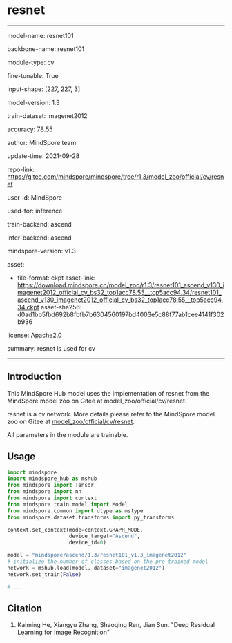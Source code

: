 # resnet

---

model-name: resnet101

backbone-name: resnet101

module-type: cv

fine-tunable: True

input-shape: [227, 227, 3]

model-version: 1.3

train-dataset: imagenet2012

accuracy: 78.55

author: MindSpore team

update-time: 2021-09-28

repo-link: <https://gitee.com/mindspore/mindspore/tree/r1.3/model_zoo/official/cv/resnet>

user-id: MindSpore

used-for: inference

train-backend: ascend

infer-backend: ascend

mindspore-version: v1.3

asset:

-
    file-format: ckpt
    asset-link: <https://download.mindspore.cn/model_zoo/r1.3/resnet101_ascend_v130_imagenet2012_official_cv_bs32_top1acc78.55__top5acc94.34/resnet101_ascend_v130_imagenet2012_official_cv_bs32_top1acc78.55__top5acc94.34.ckpt>
    asset-sha256: d0ad1bb5fbd692b8fbfb7b6304560197bd4003e5c88f77ab1cee4141f302b936

license: Apache2.0

summary: resnet is used for cv

---

## Introduction

This MindSpore Hub model uses the implementation of resnet from the MindSpore model zoo on Gitee at model_zoo/official/cv/resnet.

resnet is a cv network. More details please refer to the MindSpore model zoo on Gitee at [model_zoo/official/cv/resnet](https://gitee.com/mindspore/mindspore/blob/r1.3/model_zoo/official/cv/resnet/README.md).

All parameters in the module are trainable.

## Usage

```python
import mindspore
import mindspore_hub as mshub
from mindspore import Tensor
from mindspore import nn
from mindspore import context
from mindspore.train.model import Model
from mindspore.common import dtype as mstype
from mindspore.dataset.transforms import py_transforms

context.set_context(mode=context.GRAPH_MODE,
                    device_target="Ascend",
                    device_id=0)

model = "mindspore/ascend/1.3/resnet101_v1.3_imagenet2012"
# initialize the number of classes based on the pre-trained model
network = mshub.load(model, dataset="imagenet2012")
network.set_train(False)

# ...
```

## Citation

1. Kaiming He, Xiangyu Zhang, Shaoqing Ren, Jian Sun. "Deep Residual Learning for Image Recognition"
